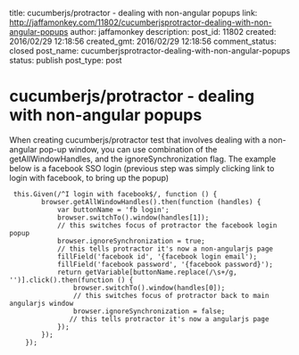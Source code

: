 title: cucumberjs/protractor - dealing with non-angular popups
link: http://jaffamonkey.com/11802/cucumberjsprotractor-dealing-with-non-angular-popups
author: jaffamonkey
description: 
post_id: 11802
created: 2016/02/29 12:18:56
created_gmt: 2016/02/29 12:18:56
comment_status: closed
post_name: cucumberjsprotractor-dealing-with-non-angular-popups
status: publish
post_type: post

# cucumberjs/protractor - dealing with non-angular popups

When creating cucumberjs/protractor test that involves dealing with a non-angular pop-up window, you can use combination of the getAllWindowHandles, and the ignoreSynchronization flag. The example below is a facebook SSO login (previous step was simply clicking link to login with facebook, to bring up the popup) 
    
    
     this.Given(/^I login with facebook$/, function () {
            browser.getAllWindowHandles().then(function (handles) {
                var buttonName = 'fb login';
                browser.switchTo().window(handles[1]);
                // this switches focus of protractor the facebook login popup
                browser.ignoreSynchronization = true;
                // this tells protractor it's now a non-angularjs page
                fillField('facebook id', '{facebook login email');
                fillField('facebook password', '{facebook password}');
                return getVariable[buttonName.replace(/\s+/g, '')].click().then(function () {
                    browser.switchTo().window(handles[0]);
                    // this switches focus of protractor back to main angularjs window
                    browser.ignoreSynchronization = false;
                   // this tells protractor it's now a angularjs page
                });
            });
        });